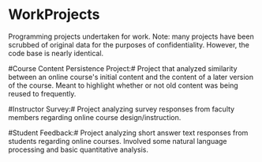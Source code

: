 # WorkProjects
Programming projects undertaken for work.
Note: many projects have been scrubbed of original data for the purposes of confidentiality. However, the code base is nearly identical.

#Course Content Persistence Project:# Project that analyzed similarity between an online course's initial content and the content of a later version of the course. Meant to highlight whether or not old content was being reused to frequently.

#Instructor Survey:# Project analyzing survey responses from faculty members regarding online course design/instruction.

#Student Feedback:# Project analyzing short answer text responses from students regarding online courses. Involved some natural language processing and basic quantitative analysis.
